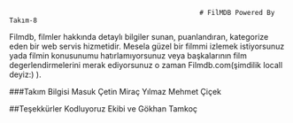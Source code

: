                                                     # FilMDB Powered By Takım-8
Filmdb, filmler hakkında detaylı bilgiler sunan, puanlandıran, kategorize eden bir web servis hizmetidir. Mesela güzel bir filmmi izlemek istiyorsunuz yada filmin konusunumu hatırlamıyorsunuz veya başkalarının film degerlendirmelerini merak ediyorsunuz o zaman Filmdb.com(şimdilik locall deyiz:) ).

###Takım Bilgisi
Masuk Çetin
Miraç Yılmaz
Mehmet Çiçek

##Teşekkürler
Kodluyoruz Ekibi ve Gökhan Tamkoç
